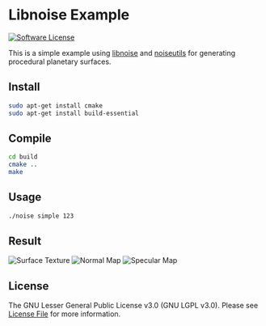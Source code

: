 # Libnoise Example

[![Software License][ico-license]](LICENSE.md)

This is a simple example using [libnoise][link-libnoise] and [noiseutils][link-noiseutils] for generating procedural planetary surfaces.

## Install

``` bash
sudo apt-get install cmake
sudo apt-get install build-essential
```

## Compile

``` bash
cd build
cmake ..
make
```

## Usage

``` bash
./noise simple 123
```

## Result

![Surface Texture](./planet-123-surface.bmp)
![Normal Map](./planet-123-normal.bmp)
![Specular Map](./planet-123-specular.bmp)

## License

The GNU Lesser General Public License v3.0 (GNU LGPL v3.0). Please see [License File](LICENSE.md) for more information.

[ico-license]: https://img.shields.io/badge/license-GNU%20LGPL%20v3.0-brightgreen.svg?style=flat-square

[link-libnoise]: http://libnoise.sourceforge.net/
[link-noiseutils]: http://libnoise.sourceforge.net/downloads/noiseutils.zip
